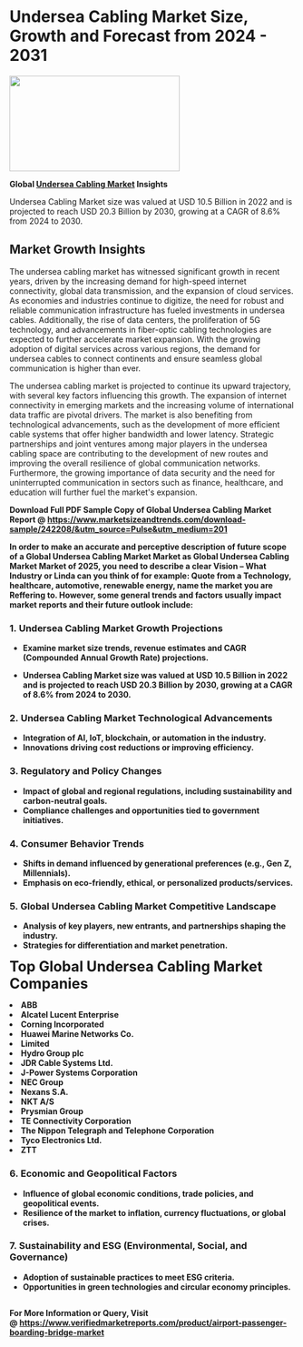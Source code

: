 <H1>Undersea Cabling Market Size, Growth and Forecast from 2024 - 2031</H1><img class="aligncenter size-medium wp-image-584254" src="https://thirdeyenews.in/wp-content/uploads/2024/09/Global-Market-Research-300x168.jpeg" alt="" width="300" height="168" /><p><strong>Global&nbsp;<a href="https://www.marketsizeandtrends.com/download-sample/242208/&amp;utm_source=Pulse&amp;utm_medium=201">Undersea Cabling Market</a> Insights</strong></p><p>Undersea Cabling Market size was valued at USD 10.5 Billion in 2022 and is projected to reach USD 20.3 Billion by 2030, growing at a CAGR of 8.6% from 2024 to 2030.</p><p><h2>Market Growth Insights</h2> <p>The undersea cabling market has witnessed significant growth in recent years, driven by the increasing demand for high-speed internet connectivity, global data transmission, and the expansion of cloud services. As economies and industries continue to digitize, the need for robust and reliable communication infrastructure has fueled investments in undersea cables. Additionally, the rise of data centers, the proliferation of 5G technology, and advancements in fiber-optic cabling technologies are expected to further accelerate market expansion. With the growing adoption of digital services across various regions, the demand for undersea cables to connect continents and ensure seamless global communication is higher than ever.</p> <p><strong></strong></p> <p>The undersea cabling market is projected to continue its upward trajectory, with several key factors influencing this growth. The expansion of internet connectivity in emerging markets and the increasing volume of international data traffic are pivotal drivers. The market is also benefiting from technological advancements, such as the development of more efficient cable systems that offer higher bandwidth and lower latency. Strategic partnerships and joint ventures among major players in the undersea cabling space are contributing to the development of new routes and improving the overall resilience of global communication networks. Furthermore, the growing importance of data security and the need for uninterrupted communication in sectors such as finance, healthcare, and education will further fuel the market's expansion. <p><strong></p><p><span class=""><strong>Download Full PDF Sample Copy of Global Undersea Cabling Market Report</strong> @ <a href="https://www.marketsizeandtrends.com/download-sample/242208/&amp;utm_source=Pulse&amp;utm_medium=201" target="_blank">https://www.marketsizeandtrends.com/download-sample/242208/&amp;utm_source=Pulse&amp;utm_medium=201</a></span></p><p>In order to make an accurate and perceptive description of future scope of a Global&nbsp;Undersea Cabling Market Market as Global&nbsp;Undersea Cabling Market Market of 2025, you need to describe a clear Vision &ndash; What Industry or Linda can you think of for example: Quote from a Technology, healthcare, automotive, renewable energy, name the market you are Reffering to. However, some general trends and factors usually impact market reports and their future outlook include:</p><h3>1.&nbsp;<strong>Undersea Cabling Market Growth Projections</strong></h3><ul><li>Examine market size trends, revenue estimates and CAGR (Compounded Annual Growth Rate) projections.</li><li><p>Undersea Cabling Market size was valued at USD 10.5 Billion in 2022 and is projected to reach USD 20.3 Billion by 2030, growing at a CAGR of 8.6% from 2024 to 2030.</p></li></ul><h3>2.&nbsp;<strong>Undersea Cabling Market Technological Advancements</strong></h3><ul><li>Integration of AI, IoT, blockchain, or automation in the industry.</li><li>Innovations driving cost reductions or improving efficiency.</li></ul><h3>3.&nbsp;<strong>Regulatory and Policy Changes</strong></h3><ul><li>Impact of global and regional regulations, including sustainability and carbon-neutral goals.</li><li>Compliance challenges and opportunities tied to government initiatives.</li></ul><h3>4.&nbsp;<strong>Consumer Behavior Trends</strong></h3><ul><li>Shifts in demand influenced by generational preferences (e.g., Gen Z, Millennials).</li><li>Emphasis on eco-friendly, ethical, or personalized products/services.</li></ul><h3>5.&nbsp;<strong>Global Undersea Cabling Market Competitive Landscape</strong></h3><ul><li>Analysis of key players, new entrants, and partnerships shaping the industry.</li><li>Strategies for differentiation and market penetration.</li></ul><p data-pm-slice="1 1 []"><span style="color: inherit; font-family: inherit; font-size: 25px;">Top Global Undersea Cabling Market Companies</span></p><div class="" data-test-id=""><p><li>ABB</li><li> Alcatel Lucent Enterprise</li><li> Corning Incorporated</li><li> Huawei Marine Networks Co.</li><li> Limited</li><li> Hydro Group plc</li><li> JDR Cable Systems Ltd.</li><li> J-Power Systems Corporation</li><li> NEC Group</li><li> Nexans S.A.</li><li> NKT A/S</li><li> Prysmian Group</li><li> TE Connectivity Corporation</li><li> The Nippon Telegraph and Telephone Corporation</li><li> Tyco Electronics Ltd.</li><li> ZTT</li></p></div><h3>6.&nbsp;<strong>Economic and Geopolitical Factors</strong></h3><ul><li>Influence of global economic conditions, trade policies, and geopolitical events.</li><li>Resilience of the market to inflation, currency fluctuations, or global crises.</li></ul><h3>7.&nbsp;<strong>Sustainability and ESG (Environmental, Social, and Governance)</strong></h3><ul><li>Adoption of sustainable practices to meet ESG criteria.</li><li>Opportunities in green technologies and circular economy principles.</li></ul><h2><strong style="font-size: 14px;">For More Information or Query, Visit @&nbsp;</strong><a style="background-color: #ffffff; font-size: 14px;" href="https://www.marketsizeandtrends.com/report/undersea-cabling-market/" target="_blank">https://www.verifiedmarketreports.com/product/airport-passenger-boarding-bridge-market</a></h2>